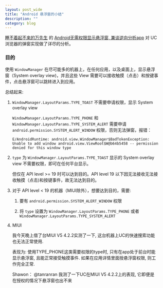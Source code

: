 ```yaml
---
layout: post_wide
title: "Android 悬浮窗的小结"
description: ""
category: blog
---
```


[睡不着起不来的万先生](http://weibo.com/2951317192) 的 [Android无需权限显示悬浮窗, 兼谈逆向分析app](http://www.jianshu.com/p/167fd5f47d5c) 对 UC 浏览器的弹窗实现做了详尽的分析。

### 目的

使用 `WindowManager` 在尽可能多的机器上，在任何应用，以及桌面上，显示悬浮窗（System overlay view)，并且这些 View 需要可以接收触摸（点击）和按键事件，点击悬浮窗可以跳转进入到应用。

总结起来:

1.  `WindowManager.LayoutParams.TYPE_TOAST` 不需要申请权限，显示 System overlay view

    `WindowManager.LayoutParams.TYPE_PHONE` 和 `WindowManager.LayoutParams.TYPE_SYSTEM_ALERT` 需要申请 `android.permission.SYSTEM_ALERT_WINDOW` 权限，否则无法弹窗，报错：

    ```
    E/AndroidRuntime: android.view.WindowManager$BadTokenException: Unable to add window android.view.ViewRoot$W@b64b5458 -- permission denied for this window type
    ```

2.  `type` 为 `WindowManager.LayoutParams.TYPE_TOAST` 显示的 System overlay view 不需要权限，即可在任何平台显示。

    但仅在 API level >= 19 时可以达到目的。API level 19 以下因无法接收无法接收触摸（点击)和按键事件，故无法达到目的。

3.  对于 API level < 19 的机器（MIUI除外），想要达到目的，需要:

    1.  要有 `android.permission.SYSTEM_ALERT_WINDOW` 权限

    2.  将 `type` 设置为 `WindowManager.LayoutParams.TYPE_PHONE` 或者 `WindowManager.LayoutParams.TYPE_SYSTEM_ALERT`

4.  MIUI

    我今天晚上借了台MIUI V5 4.2.2实测了一下, 这台机器上UC的快速搜索功能也无法正常使用.

    表现为:
        使用TYPE_PHONE这类需要权限的type时, 只有在app处于前台时能显示悬浮窗, 且能正常接受触摸事件. 如果在应用详情里面授悬浮窗权限, 则工作完全正常.

    Shawon： @tanranran 我测了一下UC在MIUI V5 4.2.2上的表现, 它即便是在授权的情况下悬浮窗也出不来
